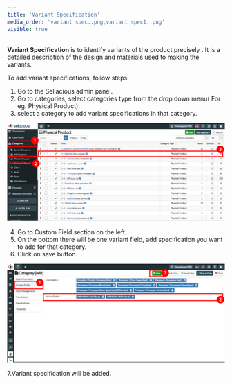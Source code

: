 ```yaml
---
title: 'Variant Specification'
media_order: 'variant spec..png,variant spec1..png'
visible: true
---
```


**Variant Specification** is to identify variants of the product precisely .
It is a detailed description of the design and materials used to making the variants.

To add variant specifications, follow steps:
1. Go to the Sellacious admin panel.
2. Go to categories, select categories type from the drop down menu( For eg. Physical Product).
3. select a category to add variant specifications in that category.

![](variant%20spec..png)

4. Go to Custom Field section on the left.
5. On the bottom there will be one variant field, add specification you want to add for that category.
6. Click on save button.

![](variant%20spec1..png)

7.Variant specification will be added.